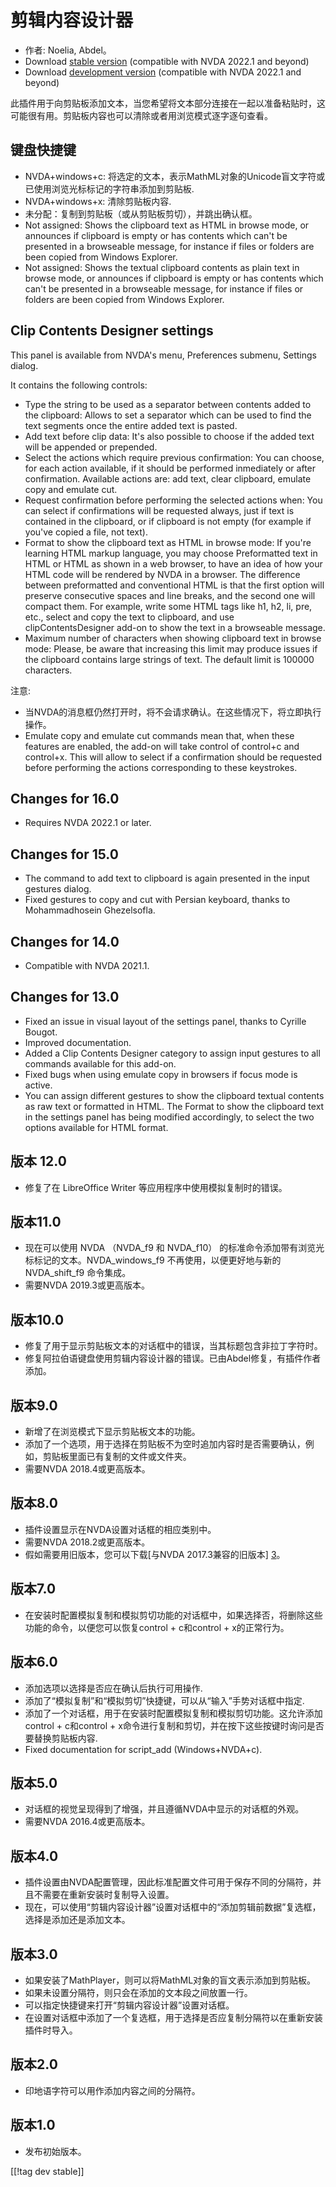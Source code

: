 # 剪辑内容设计器 #

*	作者: Noelia, Abdel。
*	Download [stable version][1] (compatible with NVDA 2022.1 and beyond)
*	Download [development version][2] (compatible with NVDA 2022.1 and beyond)

此插件用于向剪贴板添加文本，当您希望将文本部分连接在一起以准备粘贴时，这可能很有用。剪贴板内容也可以清除或者用浏览模式逐字逐句查看。

## 键盘快捷键 ##

* NVDA+windows+c: 将选定的文本，表示MathML对象的Unicode盲文字符或已使用浏览光标标记的字符串添加到剪贴板.
* NVDA+windows+x: 清除剪贴板内容.
* 未分配：复制到剪贴板（或从剪贴板剪切），并跳出确认框。
* Not assigned: Shows the clipboard text as HTML in browse mode, or
  announces if clipboard is empty or has contents which can't be presented
  in a browseable message, for instance if files or folders are been copied
  from Windows Explorer.
* Not assigned: Shows the textual clipboard contents as plain text in browse
  mode, or announces if clipboard is empty or has contents which can't be
  presented in a browseable message, for instance if files or folders are
  been copied from Windows Explorer.


## Clip Contents Designer settings ##

This panel is available from NVDA's menu, Preferences submenu, Settings
dialog.

It contains the following controls:

* Type the string to be used as a separator between contents added to the
  clipboard: Allows to set a separator which can be used to find the text
  segments once the entire added text is pasted.
* Add text before clip data: It's also possible to choose if the added text
  will be appended or prepended.
* Select the actions which require previous confirmation: You can choose,
  for each action available, if it should be performed inmediately or after
  confirmation. Available actions are: add text, clear clipboard, emulate
  copy and emulate cut.
* Request confirmation before performing the selected actions when: You can
  select if confirmations will be requested always, just if text is
  contained in the clipboard, or if clipboard is not empty (for example if
  you've copied a file, not text).
* Format to show the clipboard text as HTML in browse mode: If you're
  learning HTML markup language, you may choose Preformatted text in HTML or
  HTML as shown in a web browser, to have an idea of how your HTML code will
  be rendered by NVDA in a browser. The difference between preformatted and
  conventional HTML is that the first option will preserve consecutive
  spaces and line breaks, and the second one will compact them.  For
  example, write some HTML tags like h1, h2, li, pre, etc., select and copy
  the text to clipboard, and use clipContentsDesigner add-on to show the
  text in a browseable message.
* Maximum number of characters when showing clipboard text in browse mode:
  Please, be aware that increasing this limit may produce issues if the
  clipboard contains large strings of text. The default limit is 100000
  characters.

注意:

* 当NVDA的消息框仍然打开时，将不会请求确认。在这些情况下，将立即执行操作。
* Emulate copy and emulate cut commands mean that, when these features are
  enabled, the add-on will take control of control+c and control+x. This
  will allow to select if a confirmation should be requested before
  performing the actions corresponding to these keystrokes.

## Changes for 16.0
* Requires NVDA 2022.1 or later.

## Changes for 15.0
* The command to add text to clipboard is again presented in the input
  gestures dialog.
* Fixed gestures to copy and cut with Persian keyboard, thanks to
  Mohammadhosein Ghezelsofla.

## Changes for 14.0
* Compatible with NVDA 2021.1.

## Changes for 13.0 
* Fixed an issue in visual layout of the settings panel, thanks to Cyrille
  Bougot.
* Improved documentation.
* Added a Clip Contents Designer category to assign input gestures to all
  commands available for this add-on.
* Fixed bugs when using emulate copy in browsers if focus mode is active.
* You can assign different gestures to show the clipboard textual contents
  as raw text or formatted in HTML. The Format to show the clipboard text in
  the settings panel has being modified accordingly, to select the two
  options available for HTML format.

## 版本 12.0
* 修复了在 LibreOffice Writer 等应用程序中使用模拟复制时的错误。

## 版本11.0
* 现在可以使用 NVDA （NVDA_f9 和 NVDA_f10） 的标准命令添加带有浏览光标标记的文本。NVDA_windows_f9
  不再使用，以便更好地与新的 NVDA_shift_f9 命令集成。
* 需要NVDA 2019.3或更高版本。

## 版本10.0
* 修复了用于显示剪贴板文本的对话框中的错误，当其标题包含非拉丁字符时。
* 修复阿拉伯语键盘使用剪辑内容设计器的错误。已由Abdel修复，有插件作者添加。

## 版本9.0

* 新增了在浏览模式下显示剪贴板文本的功能。
* 添加了一个选项，用于选择在剪贴板不为空时追加内容时是否需要确认，例如，剪贴板里面已有复制的文件或文件夹。
* 需要NVDA 2018.4或更高版本。

## 版本8.0 ##

* 插件设置显示在NVDA设置对话框的相应类别中。
* 需要NVDA 2018.2或更高版本。
* 假如需要用旧版本，您可以下载[与NVDA 2017.3兼容的旧版本] [3]。

## 版本7.0

* 在安装时配置模拟复制和模拟剪切功能的对话框中，如果选择否，将删除这些功能的命令，以便您可以恢复control + c和control +
  x的正常行为。

## 版本6.0

*	 添加选项以选择是否应在确认后执行可用操作.
*	添加了“模拟复制”和“模拟剪切”快捷键，可以从“输入”手势对话框中指定.
*	 添加了一个对话框，用于在安装时配置模拟复制和模拟剪切功能。这允许添加control + c和control + x命令进行复制和剪切，并在按下这些按键时询问是否要替换剪贴板内容.
*	Fixed documentation for script_add (Windows+NVDA+c).

## 版本5.0 ##

*	对话框的视觉呈现得到了增强，并且遵循NVDA中显示的对话框的外观。
*	需要NVDA 2016.4或更高版本。

## 版本4.0 ##
*	插件设置由NVDA配置管理，因此标准配置文件可用于保存不同的分隔符，并且不需要在重新安装时复制导入设置。
*	现在，可以使用“剪辑内容设计器”设置对话框中的“添加剪辑前数据”复选框，选择是添加还是添加文本。

## 版本3.0 ##
*	如果安装了MathPlayer，则可以将MathML对象的盲文表示添加到剪贴板。
*	如果未设置分隔符，则只会在添加的文本段之间放置一行。
*	可以指定快捷键来打开“剪辑内容设计器”设置对话框。
*	在设置对话框中添加了一个复选框，用于选择是否应复制分隔符以在重新安装插件时导入。

## 版本2.0 ##
*	印地语字符可以用作添加内容之间的分隔符。

## 版本1.0 ##
*	发布初始版本。

[[!tag dev stable]]

[1]: https://addons.nvda-project.org/files/get.php?file=ccd

[2]: https://addons.nvda-project.org/files/get.php?file=ccd-dev

[3]: https://addons.nvda-project.org/files/get.php?file=ccd-o
